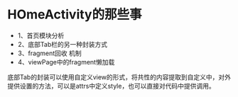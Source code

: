 # HOmeActivity的那些事

* 1、首页模块分析
* 2、底部Tab栏的另一种封装方式
* 3、fragment回收 机制
* 4、viewPage中的fragment懒加载

 底部Tab的封装可以使用自定义view的形式，将共性的内容提取到自定义中，对外提供设置的方法，可以是attrs中定义style，也可以直接对代码中提供调用。

